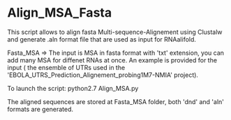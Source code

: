 # Align_MSA_Fasta

This script allows to align fasta Multi-sequence-Alignement using Clustalw 
and generate .aln format file that are used as input for RNAalifold.

Fasta_MSA => The input is MSA in fasta format with 'txt' extension,  you can add many MSA for diffenet RNAs at once.
An example is provided for the input ( the ensemble of UTRs used in the 'EBOLA_UTRS_Prediction_Alignement_probing1M7-NMIA'
project).

To launch the script: python2.7 Align_MSA.py

The aligned sequences are stored at Fasta_MSA folder, both 'dnd' and 'aln' formats are generated. 
